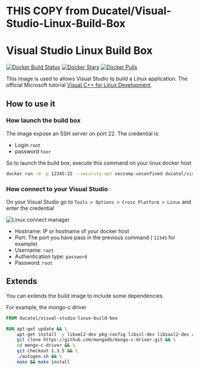 # THIS COPY from Ducatel/Visual-Studio-Linux-Build-Box

# Visual Studio Linux Build Box

[![Docker Build Status](https://img.shields.io/docker/build/ducatel/visual-studio-linux-build-box.svg)](https://hub.docker.com/r/ducatel/visual-studio-linux-build-box/) 
[![Docker Stars](https://img.shields.io/docker/stars/ducatel/visual-studio-linux-build-box.svg)](https://hub.docker.com/r/ducatel/visual-studio-linux-build-box/)
[![Docker Pulls](https://img.shields.io/docker/pulls/ducatel/visual-studio-linux-build-box.svg)](https://hub.docker.com/r/ducatel/visual-studio-linux-build-box/)

This image is used to allows Visual Studio to build a Linux application.
The official Microsoft tutorial [Visual C++ for Linux Development](https://blogs.msdn.microsoft.com/vcblog/2016/03/30/visual-c-for-linux-development/).


## How to use it
 
 ### How launch the build box

 The image expose an SSH server on port 22. The credential is:

* Login `root`
* password `toor`

So to launch the build box, execute this command on your linux docker host
 ```sh
 docker run -d -p 12345:22 --security-opt seccomp:unconfined ducatel/visual-studio-linux-build-box
 ```

### How connect to your Visual Studio

On your Visual Studio go to `Tools > Options > Cross Platform > Linux` and enter the credential

![Linux connect manager](https://msdnshared.blob.core.windows.net/media/2016/03/Connect-to-Linux-first-connection.png)

* Hostname: IP or hostname of your docker host
* Port: The port you have pass in the previous command ( `12345` for example)
* Username: `root`
* Authentication type: `password`
* Password: `root`

## Extends

You can extends the build image to include some dependencies.

For example, the mongo-c driver

```Dockerfile
FROM ducatel/visual-studio-linux-build-box

RUN apt-get update && \
    apt-get install -y libxml2-dev pkg-config libssl-dev libsasl2-dev automake autoconf libtool && \
    git clone https://github.com/mongodb/mongo-c-driver.git && \
    cd mongo-c-driver && \
    git checkout 1.3.5 && \
    ./autogen.sh && \
    make && make install
```
